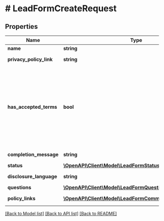 # # LeadFormCreateRequest

## Properties

Name | Type | Description | Notes
------------ | ------------- | ------------- | -------------
**name** | **string** | Internal name of the lead form. |
**privacy_policy_link** | **string** | A link to the advertiser&#39;s privacy policy. This will be included in the lead form&#39;s disclosure language. |
**has_accepted_terms** | **bool** | Whether the advertiser has accepted Pinterest&#39;s terms of service for creating a lead ad.  By sending us TRUE for this parameter, you agree that (i) you will use any personal information received in compliance with the privacy policy you share with Pinterest, and (ii) you will comply with Pinterest&#39;s &lt;a href&#x3D;\&quot;https://policy.pinterest.com/en/lead-ad-terms\&quot;&gt;Lead Ad Terms&lt;/a&gt;. As a reminder, all advertising on Pinterest is subject to the &lt;a href&#x3D;\&quot;https://business.pinterest.com/en/pinterest-advertising-services-agreement/\&quot;&gt;Pinterest Advertising Services Agreement&lt;/a&gt; or an equivalent agreement as set forth on an IO |
**completion_message** | **string** | A message for people who complete the form to let them know what happens next. |
**status** | [**\OpenAPI\Client\Model\LeadFormStatus**](LeadFormStatus.md) |  | [optional]
**disclosure_language** | **string** | Additional disclosure language to be included in the lead form. | [optional]
**questions** | [**\OpenAPI\Client\Model\LeadFormQuestion[]**](LeadFormQuestion.md) | List of questions to be displayed on the lead form. |
**policy_links** | [**\OpenAPI\Client\Model\LeadFormCommonPolicyLinksInner[]**](LeadFormCommonPolicyLinksInner.md) | List of additional policy links to be displayed on the lead form. | [optional]

[[Back to Model list]](../../README.md#models) [[Back to API list]](../../README.md#endpoints) [[Back to README]](../../README.md)
